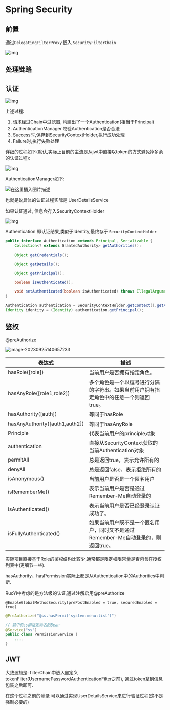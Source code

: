 # **Spring Security**

## 前置

通过`DelegatingFilterProxy` 嵌入 `SecurityFilterChain`

![img](https://cdn.jsdelivr.net/gh/wang-jie-2020/images/v2-e8db1153feba42975920dc7d1c33661f_720w.webp)

## 处理链路

## 认证

![img](https://cdn.jsdelivr.net/gh/wang-jie-2020/images/v2-700d7fdce90099c6f2d4c9873eaa5259_720w.webp)

上述过程:

1. 请求经过Chain中过滤器, 构建出了一个Authentication(相当于Principal)
2. AuthenticationManager 校验Authentication是否合法
3. Success时,保存到SecurityContextHolder,执行成功处理
4. Failure时,执行失败处理



详细的过程如下(默认,实际上目前的主流是从jwt中直接以token的方式避免掉多余的认证过程):

![img](https://cdn.jsdelivr.net/gh/wang-jie-2020/images/a9c87d1851a94259ac2c603e75c39b2c.png)





AuthenticationManager如下:

![在这里插入图片描述](https://cdn.jsdelivr.net/gh/wang-jie-2020/images/a7013f51aa6d4cc88468e4d1ab93c888.png)

也就是说具体的认证过程实际是 UserDetailsService

如果认证通过, 信息会存入SecurityContextHolder 

![img](https://cdn.jsdelivr.net/gh/wang-jie-2020/images/v2-ccd782380492892f01fcdca08a5eebd7_720w.webp)

Authentication 即认证结果,类似于Identity,最终存于 `SecurityContextHolder`

```java
public interface Authentication extends Principal, Serializable {
    Collection<? extends GrantedAuthority> getAuthorities();

    Object getCredentials();

    Object getDetails();

    Object getPrincipal();

    boolean isAuthenticated();

    void setAuthenticated(boolean isAuthenticated) throws IllegalArgumentException;
}

Authentication authentication = SecurityContextHolder.getContext().getAuthentication();
Identity identity = (Identity) authentication.getPrincipal();
```

## 鉴权

@preAuthorize

![image-20230925140657233](https://cdn.jsdelivr.net/gh/wang-jie-2020/images/image-20230925140657233.png)

| **表达式**                     | **描述**                                                     |
| ------------------------------ | ------------------------------------------------------------ |
| hasRole([role])                | 当前用户是否拥有指定角色。                                   |
| hasAnyRole([role1,role2])      | 多个角色是一个以逗号进行分隔的字符串。如果当前用户拥有指定角色中的任意一个则返回true。 |
| hasAuthority([auth])           | 等同于hasRole                                                |
| hasAnyAuthority([auth1,auth2]) | 等同于hasAnyRole                                             |
| Principle                      | 代表当前用户的principle对象                                  |
| authentication                 | 直接从SecurityContext获取的当前Authentication对象            |
| permitAll                      | 总是返回true，表示允许所有的                                 |
| denyAll                        | 总是返回false，表示拒绝所有的                                |
| isAnonymous()                  | 当前用户是否是一个匿名用户                                   |
| isRememberMe()                 | 表示当前用户是否是通过Remember-Me自动登录的                  |
| isAuthenticated()              | 表示当前用户是否已经登录认证成功了。                         |
| isFullyAuthenticated()         | 如果当前用户既不是一个匿名用户，同时又不是通过Remember-Me自动登录的，则返回true。 |

实际项目直接基于Role的鉴权结构比较少,通常都是限定权限常量是否包含在授权列表中(更细节一些).

hasAuthority、hasPermission实际上都是从Authentication中的Authorities中判断.

RuoYi中考虑的是方法级的认证,通过注解启用@preAuthorize

`@EnableGlobalMethodSecurity(prePostEnabled = true, securedEnabled = true)`

```java
@PreAuthorize("@ss.hasPermi('system:menu:list')")

// 其中的ss即指定命名的Bean
@Service("ss")
public class PermissionService {
    ....
}
```

## JWT

大致逻辑是: filterChain中嵌入自定义tokenFilter(UsernamePasswordAuthenticationFilter之前), 通过token拿到信息包装之后即可.

在这个过程之前的登录 可以通过实现UserDetailsService来进行验证过程(这不是强制必要的)























